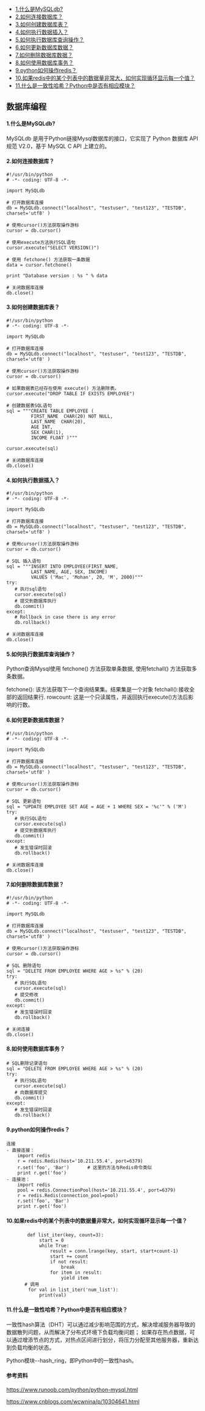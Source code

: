
* [1.什么是MySQLdb?](#1什么是mysqldb)
* [2.如何连接数据库？](#2如何连接数据库)
* [3.如何创建数据库表？](#3如何创建数据库表)
* [4.如何执行数据插入？](#4如何执行数据插入)
* [5.如何执行数据库查询操作？](#5如何执行数据库查询操作)
* [6.如何更新数据库数据？](#6如何更新数据库数据)
* [7.如何删除数据库数据？](#7如何删除数据库数据)
* [8.如何使用数据库事务？](#8如何使用数据库事务)
* [9.python如何操作redis？](#9python如何操作redis)
* [10.如果redis中的某个列表中的数据量非常大，如何实现循环显示每一个值？](#10如果redis中的某个列表中的数据量非常大如何实现循环显示每一个值)
* [11.什么是一致性哈希？Python中是否有相应模块？](#11什么是一致性哈希python中是否有相应模块)


## 数据库编程


#### 1.什么是MySQLdb?

MySQLdb 是用于Python链接Mysql数据库的接口，它实现了 Python 数据库 API 规范 V2.0，基于 MySQL C API 上建立的。

#### 2.如何连接数据库？

```
#!/usr/bin/python
# -*- coding: UTF-8 -*-

import MySQLdb

# 打开数据库连接
db = MySQLdb.connect("localhost", "testuser", "test123", "TESTDB", charset='utf8' )

# 使用cursor()方法获取操作游标 
cursor = db.cursor()

# 使用execute方法执行SQL语句
cursor.execute("SELECT VERSION()")

# 使用 fetchone() 方法获取一条数据
data = cursor.fetchone()

print "Database version : %s " % data

# 关闭数据库连接
db.close()
```

#### 3.如何创建数据库表？

```
#!/usr/bin/python
# -*- coding: UTF-8 -*-

import MySQLdb

# 打开数据库连接
db = MySQLdb.connect("localhost", "testuser", "test123", "TESTDB", charset='utf8' )

# 使用cursor()方法获取操作游标 
cursor = db.cursor()

# 如果数据表已经存在使用 execute() 方法删除表。
cursor.execute("DROP TABLE IF EXISTS EMPLOYEE")

# 创建数据表SQL语句
sql = """CREATE TABLE EMPLOYEE (
         FIRST_NAME  CHAR(20) NOT NULL,
         LAST_NAME  CHAR(20),
         AGE INT,  
         SEX CHAR(1),
         INCOME FLOAT )"""

cursor.execute(sql)

# 关闭数据库连接
db.close()

```

#### 4.如何执行数据插入？

```
#!/usr/bin/python
# -*- coding: UTF-8 -*-

import MySQLdb

# 打开数据库连接
db = MySQLdb.connect("localhost", "testuser", "test123", "TESTDB", charset='utf8' )

# 使用cursor()方法获取操作游标 
cursor = db.cursor()

# SQL 插入语句
sql = """INSERT INTO EMPLOYEE(FIRST_NAME,
         LAST_NAME, AGE, SEX, INCOME)
         VALUES ('Mac', 'Mohan', 20, 'M', 2000)"""
try:
   # 执行sql语句
   cursor.execute(sql)
   # 提交到数据库执行
   db.commit()
except:
   # Rollback in case there is any error
   db.rollback()

# 关闭数据库连接
db.close()
```

#### 5.如何执行数据库查询操作？

Python查询Mysql使用 fetchone() 方法获取单条数据, 使用fetchall() 方法获取多条数据。

fetchone(): 该方法获取下一个查询结果集。结果集是一个对象
fetchall():接收全部的返回结果行.
rowcount: 这是一个只读属性，并返回执行execute()方法后影响的行数。

#### 6.如何更新数据库数据？

```
#!/usr/bin/python
# -*- coding: UTF-8 -*-

import MySQLdb

# 打开数据库连接
db = MySQLdb.connect("localhost", "testuser", "test123", "TESTDB", charset='utf8' )

# 使用cursor()方法获取操作游标 
cursor = db.cursor()

# SQL 更新语句
sql = "UPDATE EMPLOYEE SET AGE = AGE + 1 WHERE SEX = '%c'" % ('M')
try:
   # 执行SQL语句
   cursor.execute(sql)
   # 提交到数据库执行
   db.commit()
except:
   # 发生错误时回滚
   db.rollback()

# 关闭数据库连接
db.close()
```

#### 7.如何删除数据库数据？

```
#!/usr/bin/python
# -*- coding: UTF-8 -*-

import MySQLdb

# 打开数据库连接
db = MySQLdb.connect("localhost", "testuser", "test123", "TESTDB", charset='utf8' )

# 使用cursor()方法获取操作游标 
cursor = db.cursor()

# SQL 删除语句
sql = "DELETE FROM EMPLOYEE WHERE AGE > %s" % (20)
try:
   # 执行SQL语句
   cursor.execute(sql)
   # 提交修改
   db.commit()
except:
   # 发生错误时回滚
   db.rollback()

# 关闭连接
db.close()

```

#### 8.如何使用数据库事务？

```
# SQL删除记录语句
sql = "DELETE FROM EMPLOYEE WHERE AGE > %s" % (20)
try:
   # 执行SQL语句
   cursor.execute(sql)
   # 向数据库提交
   db.commit()
except:
   # 发生错误时回滚
   db.rollback()
```

#### 9.python如何操作redis？

```
连接
- 直接连接：
    import redis 
    r = redis.Redis(host='10.211.55.4', port=6379)
    r.set('foo', 'Bar')　　　　# 这里的方法与Redis命令类似
    print r.get('foo')
- 连接池：
    import redis
    pool = redis.ConnectionPool(host='10.211.55.4', port=6379)
    r = redis.Redis(connection_pool=pool)
    r.set('foo', 'Bar')
    print r.get('foo')

```

#### 10.如果redis中的某个列表中的数据量非常大，如何实现循环显示每一个值？

```
　　　　 def list_iter(key, count=3):
            start = 0
            while True:
                result = conn.lrange(key, start, start+count-1)
                start += count
                if not result:
                    break
                for item in result:
                    yield item
　　　　# 调用
        for val in list_iter('num_list'):
            print(val)

```

#### 11.什么是一致性哈希？Python中是否有相应模块？

一致性hash算法（DHT）可以通过减少影响范围的方式，解决增减服务器导致的数据散列问题，从而解决了分布式环境下负载均衡问题；
如果存在热点数据，可以通过增添节点的方式，对热点区间进行划分，将压力分配至其他服务器，重新达到负载均衡的状态。

Python模块--hash_ring，即Python中的一致性hash。


#### 参考资料

https://www.runoob.com/python/python-mysql.html

https://www.cnblogs.com/wcwnina/p/10304641.html
